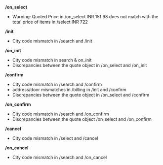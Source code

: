 **/on_select**
- Warning: Quoted Price in /on_select INR 151.98 does not match with the total price of items in /select INR 722

**/init**
- City code mismatch in /search and /init

**/on_init**
- City code mismatch in search & on_init
- Discrepancies between the quote object in /on_select and /on_init

**/confirm**
- City code mismatch in /search and /confirm
- address/door mismatches in /billing in /init and /confirm
- Discrepancies between the quote object in /on_select and /confirm

**/on_confirm**
- City code mismatch in /search and /on_confirm
- Discrepancies between the quote object /on_select and /on_confirm

**/cancel**
- City code mismatch in /select and /cancel

**/on_cancel**
- City code mismatch in /search and /on_cancel

